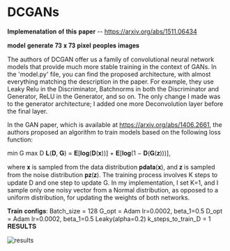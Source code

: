 # DCGANs
𝐈𝐦𝐩𝐥𝐞𝐦𝐞𝐧𝐚𝐭𝐚𝐭𝐢𝐨𝐧 𝐨𝐟 𝐭𝐡𝐢𝐬 𝐩𝐚𝐩𝐞𝐫 -- https://arxiv.org/abs/1511.06434

𝐦𝐨𝐝𝐞𝐥 𝐠𝐞𝐧𝐞𝐫𝐚𝐭𝐞 𝟕𝟑 𝐱 𝟕𝟑 𝐩𝐢𝐱𝐞𝐥 𝐩𝐞𝐨𝐩𝐥𝐞𝐬 𝐢𝐦𝐚𝐠𝐞𝐬

The authors of DCGAN offer us a family of convolutional neural network models that provide much more stable training in the context of GANs. In the 'model.py' file, you can find the proposed architecture, with almost everything matching the description in the paper. For example, they use Leaky Relu in the Discriminator, Batchnorms in both the Discriminator and Generator, ReLU in the Generator, and so on. The only change I made was to the generator architecture; I added one more Deconvolution layer before the final layer.

In the GAN paper, which is available at https://arxiv.org/abs/1406.2661, the authors proposed an algorithm to train models based on the following loss function:

min G max D 𝐋(𝐃, 𝐆) = 𝐄[𝐥𝐨𝐠(𝐃(𝐱))] + 𝐄[𝐥𝐨𝐠(1 − 𝐃(𝐆(𝐳)))],

where 𝐱 is sampled from the data distribution 𝐩𝐝𝐚𝐭𝐚(𝐱), and 𝐳 is sampled from the noise distribution 𝐩𝐳(𝐳). The training process involves K steps to update D and one step to update G. In my implementation, I set K=1, and I sample only one noisy vector from a Normal distribution, as opposed to a uniform distribution, for updating the weights of both networks.

𝐓𝐫𝐚𝐢𝐧 𝐜𝐨𝐧𝐟𝐢𝐠𝐬:
Batch_size = 128
G_opt = Adam lr=0.0002, beta_1=0.5
D_opt = Adam lr=0.0002, beta_1=0.5
Leaky(alpha=0.2)
k_steps_to_train_D = 1
𝐑𝐄𝐒𝐔𝐋𝐓𝐒


![results](https://github.com/Areg147/GANs/assets/131033594/7f0bb009-cd45-493a-870f-b8a13ba41508)
